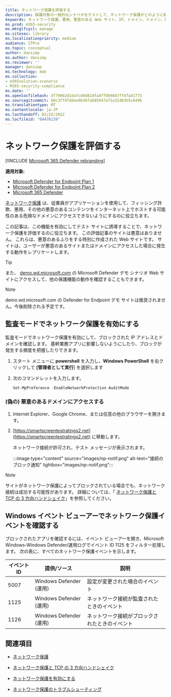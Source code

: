 ```yaml
---
title: ネットワーク保護を評価する
description: 保護対象の一般的なシナリオをテストして、ネットワーク保護がどのように機能するかを確認します。
keywords: ネットワーク保護、悪用、悪意のある Web サイト、IP、ドメイン、ドメイン、評価、テスト、デモ
ms.prod: m365-security
ms.mktglfcycl: manage
ms.sitesec: library
ms.localizationpriority: medium
audience: ITPro
ms.topic: conceptual
author: dansimp
ms.author: dansimp
ms.reviewer: ''
manager: dansimp
ms.technology: mde
ms.collection:
- m365solution-scenario
- M365-security-compliance
ms.date: ''
ms.openlocfilehash: df79062d1dafcd8d82dfa4ff9b9847ff4fad1775
ms.sourcegitcommit: b0c3ffd7ddee9b30fab85047a71a31483b5c649b
ms.translationtype: MT
ms.contentlocale: ja-JP
ms.lasthandoff: 03/25/2022
ms.locfileid: "64476139"
---
```

# <a name="evaluate-network-protection"></a>ネットワーク保護を評価する

[!INCLUDE [Microsoft 365 Defender rebranding](../../includes/microsoft-defender.md)]

**適用対象:**
- [Microsoft Defender for Endpoint Plan 1](https://go.microsoft.com/fwlink/?linkid=2154037)
- [Microsoft Defender for Endpoint Plan 2](https://go.microsoft.com/fwlink/?linkid=2154037)
- [Microsoft 365 Defender](https://go.microsoft.com/fwlink/?linkid=2118804)

[ネットワーク保護](network-protection.md) は、従業員がアプリケーションを使用して、フィッシング詐欺、悪用、その他の悪意のあるコンテンツをインターネット上でホストする可能性のある危険なドメインにアクセスできないようにするのに役立ちます。

この記事は、この機能を有効にしてテスト サイトに誘導することで、ネットワーク保護を評価するのに役立ちます。 この評価記事のサイトは悪意はありません。 これらは、悪意のあるふりをする特別に作成された Web サイトです。 サイトは、ユーザーが悪意のあるサイトまたはドメインにアクセスした場合に発生する動作をレプリケートします。

> [!TIP]
> また、 [demo.wd.microsoft.com](https://demo.wd.microsoft.com?ocid=cx-wddocs-testground) の Microsoft Defender デモ シナリオ Web サイトにアクセスして、他の保護機能の動作を確認することもできます。

> [!NOTE]
> demo.wd.microsoft.com の Defender for Endpoint デモ サイトは推奨されません。今後削除される予定です。

## <a name="enable-network-protection-in-audit-mode"></a>監査モードでネットワーク保護を有効にする

監査モードでネットワーク保護を有効にして、ブロックされた IP アドレスとドメインを確認します。 基幹業務アプリに影響しないようにしたり、ブロックが発生する頻度を把握したりできます。

1. スタート メニューに **powershell** を入力し、**Windows PowerShell** を右クリックして **[管理者として実行**] を選択します
2. 次のコマンドレットを入力します。

    ```PowerShell
    Set-MpPreference -EnableNetworkProtection AuditMode
    ```

### <a name="visit-a-fake-malicious-domain"></a>(偽の) 悪意のあるドメインにアクセスする

1. Internet Explorer、Google Chrome、または任意の他のブラウザーを開きます。

2. [https://smartscreentestratings2.net](https://smartscreentestratings2.net) に移動します。

    ネットワーク接続が許可され、テスト メッセージが表示されます。
    
    :::image type="content" source="images/np-notif.png" alt-text="接続のブロック通知" lightbox="images/np-notif.png":::

> [!NOTE]
> サイトがネットワーク保護によってブロックされている場合でも、ネットワーク接続は成功する可能性があります。 詳細については、「 [ネットワーク保護と TCP の 3 方向ハンドシェイク](network-protection.md#network-protection-and-the-tcp-three-way-handshake)」を参照してください。

## <a name="review-network-protection-events-in-windows-event-viewer"></a>Windows イベント ビューアーでネットワーク保護イベントを確認する

ブロックされたアプリを確認するには、イベント ビューアーを開き、Microsoft Windows-Windows Defender/運用ログでイベント ID 1125 をフィルター処理します。 次の表に、すべてのネットワーク保護イベントを示します。

| イベント ID | 提供/ソース | 説明 |
|---|---|---|
| 5007 | Windows Defender (運用) | 設定が変更された場合のイベント |
| 1125 | Windows Defender (運用) | ネットワーク接続が監査されたときのイベント |
| 1126 | Windows Defender (運用) | ネットワーク接続がブロックされたときのイベント |

## <a name="see-also"></a>関連項目

- [ネットワーク保護](network-protection.md)

- [ネットワーク保護と TCP の 3 方向ハンドシェイク](network-protection.md#network-protection-and-the-tcp-three-way-handshake)

- [ネットワーク保護を有効にする](enable-network-protection.md)

- [ネットワーク保護のトラブルシューティング](troubleshoot-np.md)
